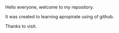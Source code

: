 Hello everyone, welcome to my repository.

It was created to learning apropirate using of github.

Thanks to visit.
